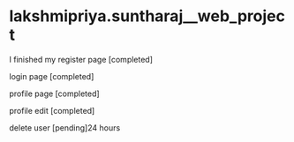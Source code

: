 # lakshmipriya.suntharaj__web_project
I finished my
register page [completed]

login page [completed]

profile page [completed]

profile edit [completed]

delete user [pending]24 hours
